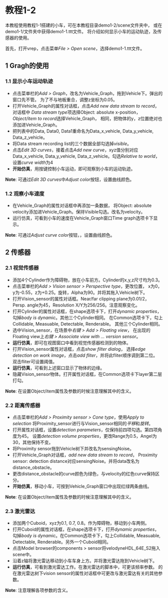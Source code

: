 # 教程1-2
本教程使用教程1-1搭建的小车，可在本教程目录demo1-2/scene文件夹中，
或在demo1-1/文件夹中获得demo1-1.ttt文件。
将介绍如何显示小车的运动轨迹，及传感器的使用。

首先，打开vrep，点击菜单*File > Open scene*，选择demo1-1.ttt文件。

## 1 Gragh的使用
### 1.1 显示小车运动轨迹
- 点击菜单栏的*Add > Graph*，改名为Vehicle_Graph，拖到Vehicle下。弹出的窗口先不管。
为了不与地板重合，调整z坐标为0.05。
- 打开Vehicle_Graph的属性对话框，点击*Add new data stream to record*，对话框中
*Data stream type*项选择Object: absolute x-position，
*Object/item to record*选择Vehicle_Graph，
相同，把物体的y，z位置绝对也添加进Vehicle_Graph。
- 把列表中的Data, Data0, Data1重命名为Data_x_vehicle, Data_y_vehicle, Data_z_vehicle。
- 将Data stream recording list的三个数据全部勾选掉*visible*。
- 点击*Edit 3D curves*，接着点击*Add new curve*，xyz值分别对应
Data_x_vehicle, Data_y_vehicle, Data_z_vehicle。勾选*Relative to world*，
设置*curve width*为4
- **开始仿真**，用按键控制小车运动，即可观察到小车的运动轨迹。

**Note**: 可通过*Edit 3D curves*中*Adjust color*按钮，设置曲线颜色。

### 1.2 观察小车速度
- 在Vehicle_Graph的属性对话框中再添加一条数据，
将Object: absolute velocity添加进Vehicle_Graph。保持Visible勾选。改名为velocity。
- 运行仿真，可看到小车的速度在Vehicle_Graph窗口Time graph选项卡下显示。

**Note**: 可通过*Adjust curve color*按钮，，设置曲线颜色。

## 2 传感器
### 2.1 视觉传感器
- 添加4个Cylinder作为障碍物，放在小车前方。Cylinder的x,y,z尺寸均为0.3。
- 点击菜单栏的*Add > Vision sensor > Perspective type*，更改位置，
x为0，y为-0.55，z为+0.25。旋转，Alpha为90。并将其拖入Vehicle树下。
- 打开Vision_sensor的属性对话框。Near/far clipping plane为0.01/2，
Persp. angle为45，Resolution X/Y为256/256。注意观察变化。
- 打开Cylinder的属性对话框，在shape选项卡下，打开*dynamic properties*，
勾掉*body is dynamic*。其他三个Cylinder相同。
在Common选项卡下，勾上Collidable, Measuable, Detectable, Renderable。
其他三个Cylinder相同。
- 选中Vision_sensor，在场景中*右键 > Add > Floating view*，
在出现的Floating view上*右键 > Associate view with ... version sensor*。
- **运行仿真**，即可在视图窗口中看到视觉传感器检测到的物体。
- 打开Vision_sensor属性对话框，点击*show filter dialog*，
选择*edge detection on work image*，点击*add fliter*，并将此fliter顺序调到第二位。
双击fliter可设置阈值。
- **运行仿真**，可看到上述窗口显示了物体的边缘。
- 隐藏Vision_sensor物体。打开属性对话框，在Common选项卡下layer第二层打勾。

**Note**: 在设置Object/item属性及参数的时候注意理解其中的含义。

### 2.2 距离传感器
- 点击菜单栏的*Add > Proximity sensor > Cone type*，使用*Apply to selection*
将Proximity_sensor进行与Vision_sensor相同的*平移*和*旋转*。
- 打开属性对话框，设置*detection parameters*，仅保持前四项勾选。第四项角度为45。
设置*detection volume properties*，更改Range为0.5，Angel为30，其他保持不变。
- 将Proximity sensor拖到Vehicle树下并改名为sensingNoise。
- 打开Vehicle_Graph对话框，*add new data stream to record*，
Proximity sensor: detection distance对应sensingNoise。并将data改名为distance_obstacle。
- 更改distance_obstacle的curve颜色为绿色，与velocity的红色curve保持区分。
- **开始仿真**，移动小车，可按到Vehicle_Graph窗口中出现红绿两条曲线。

**Note**: 在设置Object/item属性及参数的时候注意理解其中的含义。

### 2.3 激光雷达
- 添加两个Cuboid，xyz为0.1, 0.7, 0.8。作为障碍物，移动到小车两侧。
- 打开Cuboid的属性对话框，在shape选项卡下，打开*dynamic properties*，
勾掉*body is dynamic*。在Common选项卡下，勾上Collidable, Measuable, Detectable, Renderable。另外一个Cuboid相同。
- 点击Model browser的components > sensor将velodyneHDL_64E_S2拖入scene中。
- 沿着z轴将激光雷达移动到小车车身上方。并将激光雷达拖到Vehicle树下。
- **运行仿真**，可看到激光雷达工作。在激光雷达的脚本中，可更该频率参数。
的在激光雷达树下vision sensor的属性对话框中可更改与激光雷达有关的其他参数。

**Note**: 注意理解各项参数的含义。
